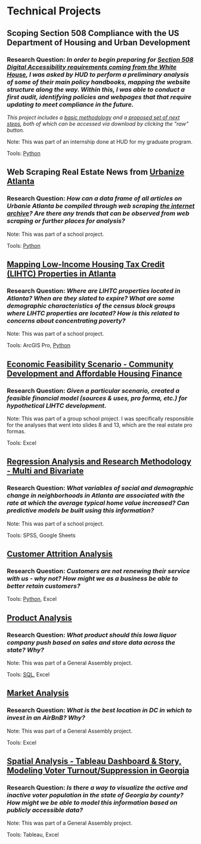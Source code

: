 # Technical Projects

## Scoping Section 508 Compliance with the US Department of Housing and Urban Development
### Research Question: _In order to begin preparing for [Section 508 Digital Accessibility requirements coming from the White House](https://www.whitehouse.gov/omb/management/ofcio/m-24-08-strengthening-digital-accessibility-and-the-management-of-section-508-of-the-rehabilitation-act/), I was asked by HUD to perform a preliminary analysis of some of their main policy handbooks, mapping the website structure along the way. Within this, I was able to conduct a first audit, identifying policies and webpages that that require updating to meet compliance in the future._
_This project includes a [basic methodology](https://github.com/dkrasner-debug/technicalprojects/blob/main/Methodological%20Overview.docx) and a [proposed set of next steps](https://github.com/dkrasner-debug/technicalprojects/blob/main/Project%20Proposal.docx), both of which can be accessed via download by clicking the "raw" button._

Note: This was part of an internship done at HUD for my graduate program.

Tools: [Python](https://github.com/dkrasner-debug/technicalprojects/blob/main/508_scrape_updated.ipynb)


## Web Scraping Real Estate News from [Urbanize Atlanta](https://atlanta.urbanize.city/)
### Research Question: _How can a data frame of all articles on Urbanie Atlanta be compiled through web scraping [the internet archive](https://web.archive.org/web/20240705180629/https://atlanta.urbanize.city/)? Are there any trends that can be observed from web scraping or further places for analysis?_

Note: This was part of a school project.

Tools: [Python](https://github.com/dkrasner-debug/technicalprojects/blob/main/Urbanize%20Atlanta%20Webscrape%20(School).ipynb)


## [Mapping Low-Income Housing Tax Credit (LIHTC) Properties in Atlanta](https://github.com/dkrasner-debug/technicalprojects/blob/main/GIS%20Final%20Project.pdf)
### Research Question: _Where are LIHTC properties located in Atlanta? When are they slated to expire? What are some demographic characteristics of the census block groups where LIHTC properties are located? How is this related to concerns about concentrating poverty?_

Note: This was part of a school project.

Tools: ArcGIS Pro, [Python](https://github.com/dkrasner-debug/technicalprojects/blob/main/Final%20Project%2C%20LIHTC%20Code.ipynb)


## [Economic Feasibility Scenario - Community Development and Affordable Housing Finance](https://github.com/dkrasner-debug/technicalprojects/blob/main/URB%208680%20Final%20Project%20Presentation.pdf)
### Research Question: _Given a particular scenario, created a feasible financial model (sources & uses, pro forma, etc.) for hypothetical LIHTC development._

Note: This was part of a group school project. I was specifically responsible for the analyses that went into slides 8 and 13, which are the real estate pro formas.

Tools: Excel


## [Regression Analysis and Research Methodology - Multi and Bivariate](https://github.com/dkrasner-debug/technicalprojects/blob/7869127ff93f60e3becbdfeb7fbb17755e51249b/Typical%20Home%20Price%20%26%20Neighborhood%20Change%20in%20Atlanta.pdf)
### Research Question: _What variables of social and demographic change in neighborhoods in Atlanta are associated with the rate at which the average typical home value increased? Can predictive models be built using this information?_

Note: This was part of a school project.

Tools: SPSS, Google Sheets


## [Customer Attrition Analysis](https://github.com/dkrasner-debug/technicalprojects/files/10329717/Customer.Attrition.-.Where.to.Focus.pdf)
### Research Question: _Customers are not renewing their service with us - why not? How might we as a business be able to better retain customers?_

Tools: [Python](https://github.com/dkrasner-debug/technicalprojects/blob/9d5625b98a1e103113b08ba6e0ba5625cf31b5d1/CustomerAttrition_PreparatoryNotebook.ipynb), Excel


## [Product Analysis](https://github.com/dkrasner-debug/technicalprojects/files/10329719/Krasner_IowaLiquorStores_Presentation.SQL.Excel.pdf)
### Research Question: _What product should this Iowa liquor company push based on sales and store data across the state? Why?_

Note: This was part of a General Assembly project.

Tools: [SQL](https://bouncy-shoulder-4e3.notion.site/SQL-Project-Iowa-Liquor-Sales-GitHub-1fdc11634f1744a1810181f89d6113da), Excel


## [Market Analysis](https://github.com/dkrasner-debug/technicalprojects/files/10329720/Krasner_AirBnB_Presentation.Excel.pdf)
### Research Question: _What is the best location in DC in which to invest in an AirBnB? Why?_

Note: This was part of a General Assembly project.

Tools: Excel


## [Spatial Analysis - Tableau Dashboard & Story, Modeling Voter Turnout/Suppression in Georgia](https://prod-useast-a.online.tableau.com/#/site/dkpersonal/workbooks/819610/views)
### Research Question: _Is there a way to visualize the active and inactive voter population in the state of Georgia by county? How might we be able to model this information based on publicly accessible data?_

Note: This was part of a General Assembly project.

Tools: Tableau, Excel
